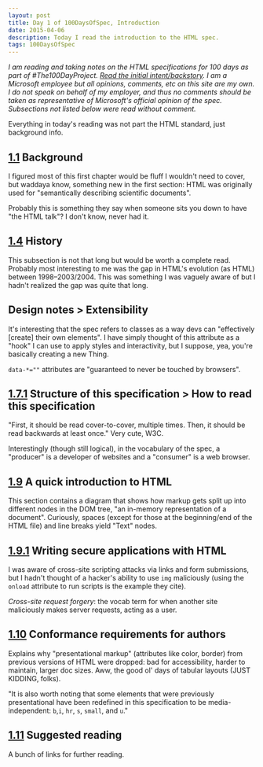 ```yaml
---
layout: post
title: Day 1 of 100DaysOfSpec, Introduction
date: 2015-04-06
description: Today I read the introduction to the HTML spec.
tags: 100DaysOfSpec
---
```


*I am reading and taking notes on the HTML specifications for 100 days as part of #The100DayProject. [Read the initial intent/backstory](http://melanie-richards.com/blog/100-day-project). I am a Microsoft employee but all opinions, comments, etc on this site are my own. I do not speak on behalf of my employer, and thus no comments should be taken as representative of Microsoft's official opinion of the spec. Subsections not listed below were read without comment.*

Everything in today's reading was not part the HTML standard, just background info.

## [1.1](http://www.w3.org/TR/html5/introduction.html#background ) Background

I figured most of this first chapter would be fluff I wouldn't need to cover, but waddaya know, something new in the first section: HTML was originally used for "semantically describing scientific documents".

Probably this is something they say when someone sits you down to have "the HTML talk"? I don't know, never had it.

## [1.4](http://www.w3.org/TR/html5/introduction.html#history-0) History

This subsection is not that long but would be worth a complete read. Probably most interesting to me was the gap in HTML's evolution (as HTML) between 1998–2003/2004. This was something I was vaguely aware of but I hadn't realized the gap was quite that long.

## [](http://www.w3.org/TR/html5/introduction.html#extensibility1.5.3) Design notes > Extensibility

It's interesting that the spec refers to classes as a way devs can "effectively [create] their own elements". I have simply thought of this attribute as a "hook" I can use to apply styles and interactivity, but I suppose, yea, you're basically creating a new Thing.

`data-*=""` attributes are "guaranteed to never be touched by browsers".

## [1.7.1](http://www.w3.org/TR/html5/introduction.html#how-to-read-this-specification) Structure of this specification > How to read this specification

"First, it should be read cover-to-cover, multiple times. Then, it should be read backwards at least once." Very cute, W3C.

Interestingly (though still logical), in the vocabulary of the spec, a "producer" is a developer of websites and a "consumer" is a web browser.

## [1.9](http://www.w3.org/TR/html5/introduction.html#a-quick-introduction-to-html) A quick introduction to HTML

This section contains a diagram that shows how markup gets split up into different nodes in the DOM tree, "an in-memory representation of a document". Curiously, spaces (except for those at the beginning/end of the HTML file) and line breaks yield "Text" nodes.

## [1.9.1](http://www.w3.org/TR/html5/introduction.html#writing-secure-applications-with-html) Writing secure applications with HTML

I was aware of cross-site scripting attacks via links and form submissions, but I hadn't thought of a hacker's ability to use `img` maliciously (using the `onload` attribute to run scripts is the example they cite).

*Cross-site request forgery*: the vocab term for when another site maliciously makes server requests, acting as a user.

## [1.10](http://www.w3.org/TR/html5/introduction.html#conformance-requirements-for-authors) Conformance requirements for authors

Explains why "presentational markup" (attributes like color, border) from previous versions of HTML were dropped: bad for accessibility, harder to maintain, larger doc sizes. Aww, the good ol' days of tabular layouts (JUST KIDDING, folks).

"It is also worth noting that some elements that were previously presentational have been redefined in this specification to be media-independent: `b`,`i`, `hr`, `s`, `small`, and `u`."

## [1.11](http://www.w3.org/TR/html5/introduction.html#suggested-reading) Suggested reading

A bunch of links for further reading.
